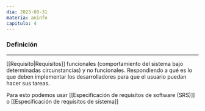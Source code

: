 ```yaml
---
dia: 2023-08-31
materia: aninfo
capitulo: 4
---
```

### Definición
---
[[Requisito|Requisitos]] funcionales (comportamiento del sistema bajo determinadas circunstancias) y no funcionales. Respondiendo a qué es lo que deben implementar los desarrolladores para que el usuario puedan hacer sus tareas.

Para esto podemos usar [[Especificación de requisitos de software (SRS)]] o [[Especificación de requisitos de sistema]]
